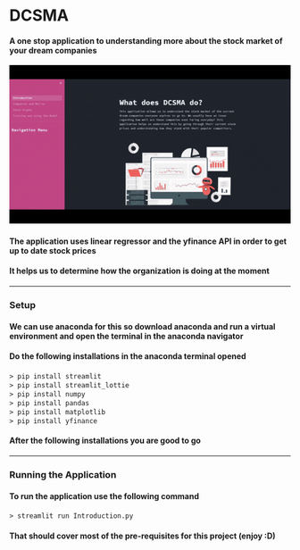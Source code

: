 # DCSMA
#### A one stop application to understanding more about the stock market of your dream companies
![](Prototype-gif/App-gif.gif)
#### The application uses linear regressor and the yfinance API in order to get up to date stock prices
#### It helps us to determine how the organization is doing at the moment
- - - -
### Setup
#### We can use anaconda for this so download anaconda and run a virtual environment and open the terminal in the anaconda navigator
#### Do the following installations in the anaconda terminal opened
```
> pip install streamlit
> pip install streamlit_lottie
> pip install numpy
> pip install pandas
> pip install matplotlib
> pip install yfinance
```
#### After the following installations you are good to go
- - - -
### Running the Application
#### To run the application use the following command
```
> streamlit run Introduction.py
```
#### That should cover most of the pre-requisites for this project (enjoy :D)


